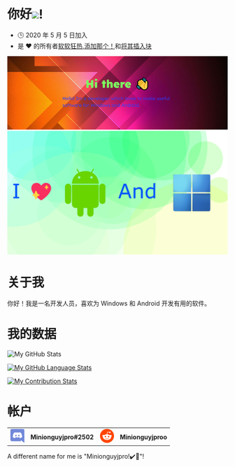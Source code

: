 # 你好<img src="https://media.tenor.com/images/822fb670841c6f6582fefbb82e338a50/tenor.gif" width="30px">!

-   🕒 2020 年 5 月 5 日加入
-   是 ❤️ 的所有者[软软狂热](https://github.com/FreakinSoftMania),[添加那个！](https://github.com/Adding-That-On)和[将其插入块](https://github.com/Pluging-it-on-block)

![Welcome!](./img/welcome-message.png)
![I love Android and Windows!](./img/android-and-windows-fan.png)

# 关于我

你好！我是一名开发人员，喜欢为 Windows 和 Android 开发有用的软件。

# 我的数据

![My GitHub Stats](https://github-readme-stats.vercel.app/api/?username=Minionguyjpro&count_private=true&theme=react&showicons=true)

[![My GitHub Language Stats](https://github-readme-stats.vercel.app/api/top-langs/?username=Minionguyjpro&langs_count=5&theme=react)](<>)

[![My Contribution Stats](https://github-contribution-stats.vercel.app/api/?username=Minionguyjpro)](https://github.com/Minionguyjpro/github-contribution-stats/)

# 帐户

<table>
  <tr>
    <td align="left"><img src="./img/discord.svg" alt="Minionguyjpro#2502" width="32" height="32"/></td><th>Minionguyjpro#2502</th>
    <td align="left"><img src="./img/reddit.svg" alt="Minionguyjproo" width="32" height="32"/></td><th>Minionguyjproo</th>
  </tr>
</table>
A different name for me is "Minionguyjpro!✔️👏"!
